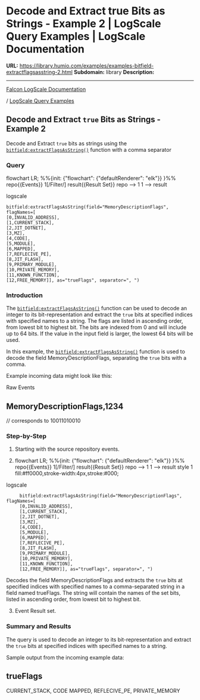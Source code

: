 # Decode and Extract true Bits as Strings - Example 2 | LogScale Query Examples | LogScale Documentation

**URL:** https://library.humio.com/examples/examples-bitfield-extractflagsasstring-2.html
**Subdomain:** library
**Description:** 

---

[Falcon LogScale Documentation](https://library.humio.com)

/ [LogScale Query Examples](examples.html)

## Decode and Extract `true` Bits as Strings - Example 2

Decode and Extract `true` bits as strings using the [`bitfield:extractFlagsAsString()`](https://library.humio.com/data-analysis/functions-bitfield-extractflagsasstring.html) function with a comma separator 

### Query

flowchart LR; %%{init: {"flowchart": {"defaultRenderer": "elk"}} }%% repo{{Events}} 1[/Filter/] result{{Result Set}} repo --> 1 1 --> result

logscale
    
    
    bitfield:extractFlagsAsString(field="MemoryDescriptionFlags", flagNames=[
    [0,INVALID_ADDRESS],
    [1,CURRENT_STACK],
    [2,JIT_DOTNET],
    [3,MZ],
    [4,CODE],
    [5,MODULE],
    [6,MAPPED],
    [7,REFLECIVE_PE],
    [8,JIT_FLASH],
    [9,PRIMARY_MODULE],
    [10,PRIVATE_MEMORY],
    [11,KNOWN_FUNCTION],
    [12,FREE_MEMORY]], as="trueFlags", separator=", ")

### Introduction

The [`bitfield:extractFlagsAsString()`](https://library.humio.com/data-analysis/functions-bitfield-extractflagsasstring.html) function can be used to decode an integer to its bit-representation and extract the `true` bits at specified indices with specified names to a string. The flags are listed in ascending order, from lowest bit to highest bit. The bits are indexed from 0 and will include up to 64 bits. If the value in the input field is larger, the lowest 64 bits will be used. 

In this example, the [`bitfield:extractFlagsAsString()`](https://library.humio.com/data-analysis/functions-bitfield-extractflagsasstring.html) function is used to decode the field MemoryDescriptionFlags, separating the `true` bits with a comma. 

Example incoming data might look like this: 

Raw Events

MemoryDescriptionFlags,1234  
---  
// corresponds to 10011010010  
  
### Step-by-Step

  1. Starting with the source repository events.

  2. flowchart LR; %%{init: {"flowchart": {"defaultRenderer": "elk"}} }%% repo{{Events}} 1[/Filter/] result{{Result Set}} repo --> 1 1 --> result style 1 fill:#ff0000,stroke-width:4px,stroke:#000;

logscale
         
         bitfield:extractFlagsAsString(field="MemoryDescriptionFlags", flagNames=[
         [0,INVALID_ADDRESS],
         [1,CURRENT_STACK],
         [2,JIT_DOTNET],
         [3,MZ],
         [4,CODE],
         [5,MODULE],
         [6,MAPPED],
         [7,REFLECIVE_PE],
         [8,JIT_FLASH],
         [9,PRIMARY_MODULE],
         [10,PRIVATE_MEMORY],
         [11,KNOWN_FUNCTION],
         [12,FREE_MEMORY]], as="trueFlags", separator=", ")

Decodes the field MemoryDescriptionFlags and extracts the `true` bits at specified indices with specified names to a comma-separated string in a field named trueFlags. The string will contain the names of the set bits, listed in ascending order, from lowest bit to highest bit. 

  3. Event Result set.




### Summary and Results

The query is used to decode an integer to its bit-representation and extract the `true` bits at specified indices with specified names to a string. 

Sample output from the incoming example data: 

trueFlags  
---  
CURRENT_STACK, CODE MAPPED, REFLECIVE_PE, PRIVATE_MEMORY
